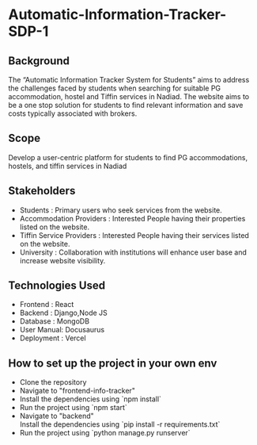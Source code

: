 # Automatic-Information-Tracker-SDP-1
## Background
The “Automatic Information Tracker System for Students” aims to address the challenges faced by students when searching for suitable PG accommodation, hostel and Tiffin services in Nadiad. The website aims to be a one stop solution for students to find relevant information and save costs typically associated with brokers.

## Scope
Develop a user-centric platform for students to find PG accommodations, hostels, and tiffin services in Nadiad

## Stakeholders
<ul>
  <li>Students : Primary users who seek services from the website.</li>
  <li>Accommodation  Providers : Interested People having their properties listed on the website.</li>
  <li>Tiffin Service Providers : Interested People having their services listed on the website.</li>
  <li>University : Collaboration with institutions will enhance user base and increase website visibility.</li>
</ul>

## Technologies Used
<ul>
  <li>Frontend : React</li>
  <li>Backend : Django,Node JS</li>
  <li>Database : MongoDB</li>
  <li>User Manual: Docusaurus</li>
  <li>Deployment : Vercel</li>
</ul>

## How to set up the project in your own env
<ul>
  <li>Clone the repository</li>
  <li>Navigate to "frontend-info-tracker"</li>
  <li>Install the dependencies using `npm install`</li>
  <li>Run the project using `npm start`</li>
  <li>Navigate to "backend"</li>
  <l>Install the dependencies using `pip install -r requirements.txt`</li>
  <li>Run the project using `python manage.py runserver`</li>
</ul>